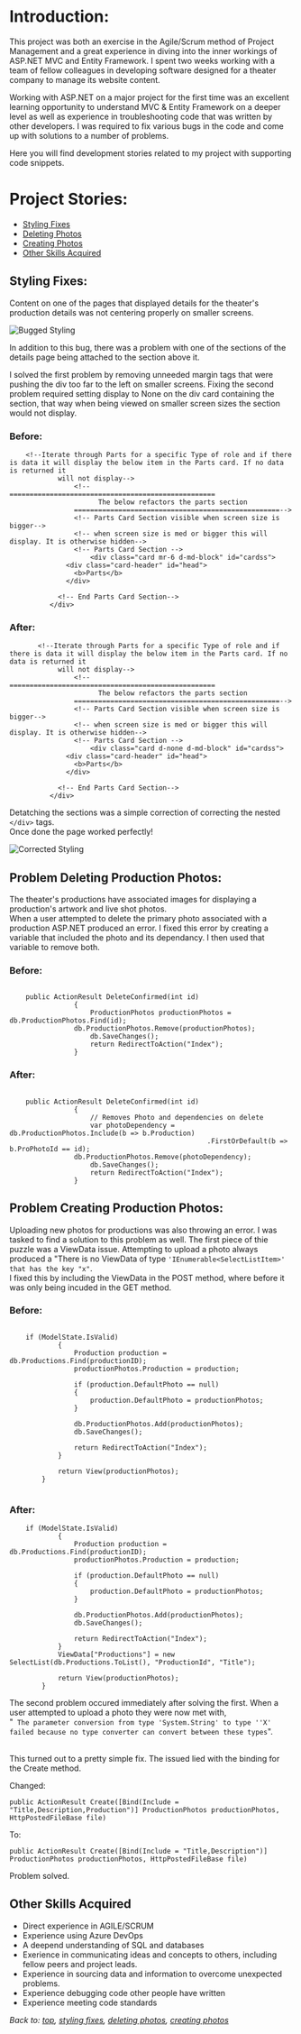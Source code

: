# Introduction:

This project was both an exercise in the Agile/Scrum method of Project Management and a great experience in diving into the inner workings of ASP.NET MVC and Entity Framework. I spent two weeks working with a team of fellow colleagues in developing software designed for a theater company to manage its website content. 

Working with ASP.NET on a major project for the first time was an excellent learning opportunity to understand MVC & Entity Framework on a deeper level as well as experience in troubleshooting code that was written by other developers. I was required to fix various bugs in the code and come up with solutions to a number of problems. 

Here you will find development stories related to my project with supporting code snippets.

# Project Stories:
* [Styling Fixes](#styling-fixes)
* [Deleting Photos](#problem-deleting-production-photos)
* [Creating Photos](#problem-creating-production-photos)
* [Other Skills Acquired](#other-skills-acquired)

## Styling Fixes:

Content on one of the pages that displayed details for the theater's production details was not centering properly on smaller screens.

![Bugged Styling](http://www.austinkrzciok.com/img/center.png)

In addition to this bug, there was a problem with one of the sections of the details page being attached to the section above it.

I solved the first problem by removing unneeded margin tags that were pushing the div too far to the left on smaller screens.
Fixing the second problem required setting display to None on the div card containing the section, that way when being viewed on smaller screen
sizes the section would not display.

### Before:

```        
	<!--Iterate through Parts for a specific Type of role and if there is data it will display the below item in the Parts card. If no data is returned it
            will not display-->
		        <!--===================================================
		              The below refactors the parts section
		        ===================================================-->
		        <!-- Parts Card Section visible when screen size is bigger-->
		        <!-- when screen size is med or bigger this will display. It is otherwise hidden-->
		        <!-- Parts Card Section -->
			        <div class="card mr-6 d-md-block" id="cardss">
	          <div class="card-header" id="head">
	            <b>Parts</b>
	          </div>

	        <!-- End Parts Card Section-->
	      </div>

```

### After:

```        
	   <!--Iterate through Parts for a specific Type of role and if there is data it will display the below item in the Parts card. If no data is returned it
            will not display-->
		        <!--===================================================
		              The below refactors the parts section
		        ===================================================-->
		        <!-- Parts Card Section visible when screen size is bigger-->
		        <!-- when screen size is med or bigger this will display. It is otherwise hidden-->
		        <!-- Parts Card Section -->
			        <div class="card d-none d-md-block" id="cardss">
	          <div class="card-header" id="head">
	            <b>Parts</b>
	          </div>

	        <!-- End Parts Card Section-->
	      </div>
```

Detatching the sections was a simple correction of correcting the nested ```</div>``` tags.<br> 
Once done the page worked perfectly!

![Corrected Styling](http://www.austinkrzciok.com/img/parts.png)

## Problem Deleting Production Photos:

The theater's productions have associated images for displaying a production's artwork and live shot photos.<br>
When a user attempted to delete the primary photo associated with a production ASP.NET produced an error.
I fixed this error by creating a variable that included the photo and its dependancy. I then used that variable 
to remove both. 

### Before:

```

	public ActionResult DeleteConfirmed(int id)
		        {
		            ProductionPhotos productionPhotos = db.ProductionPhotos.Find(id);
			    db.ProductionPhotos.Remove(productionPhotos);
		            db.SaveChanges();
		            return RedirectToAction("Index");
		        }

```

### After:

```

	public ActionResult DeleteConfirmed(int id)
		        {
		            // Removes Photo and dependencies on delete
		            var photoDependency = db.ProductionPhotos.Include(b => b.Production)
		                                         .FirstOrDefault(b => b.ProPhotoId == id);
			    db.ProductionPhotos.Remove(photoDependency);
		            db.SaveChanges();
		            return RedirectToAction("Index");
		        }

```

## Problem Creating Production Photos:

Uploading new photos for productions was also throwing an error. I was tasked to find a solution to this problem as well.
The first piece of thie puzzle was a ViewData issue. Attempting to upload a photo always produced a "There is no ViewData of type
```'IEnumerable<SelectListItem>' that has the key "x"```.<br>
I fixed this by including the ViewData in the POST method, where before it was only being incuded in the GET method. 

### Before:

```
	
	if (ModelState.IsValid)
            {
                Production production = db.Productions.Find(productionID);
                productionPhotos.Production = production;

                if (production.DefaultPhoto == null)
                {
                    production.DefaultPhoto = productionPhotos;
                }

                db.ProductionPhotos.Add(productionPhotos);
                db.SaveChanges();      

                return RedirectToAction("Index");
            }
            
            return View(productionPhotos);
        }
	
```

### After:

```
	if (ModelState.IsValid)
            {
                Production production = db.Productions.Find(productionID);
                productionPhotos.Production = production;

                if (production.DefaultPhoto == null)
                {
                    production.DefaultPhoto = productionPhotos;
                }

                db.ProductionPhotos.Add(productionPhotos);
                db.SaveChanges();      

                return RedirectToAction("Index");
            }
            ViewData["Productions"] = new SelectList(db.Productions.ToList(), "ProductionId", "Title");

            return View(productionPhotos);
        }
```

The second problem occured immediately after solving the first. 
When a user attempted to upload a photo they were now met with,<br>
"``` The parameter conversion from type 'System.String' to type ''X' failed because no type converter can convert between these types```".<br><br>

This turned out to a pretty simple fix. The issued lied with the binding for the Create method.<br>

Changed: <br>

```public ActionResult Create([Bind(Include = "Title,Description,Production")] ProductionPhotos productionPhotos, HttpPostedFileBase file)```<br>

To:<br>

```public ActionResult Create([Bind(Include = "Title,Description")] ProductionPhotos productionPhotos, HttpPostedFileBase file)``` <br>

Problem solved. 


## Other Skills Acquired

* Direct experience in AGILE/SCRUM 
* Experience using Azure DevOps
* A deepend understanding of SQL and databases
* Exerience in communicating ideas and concepts to others, including fellow peers and project leads.
* Experience in sourcing data and information to overcome unexpected problems. 
* Experience debugging code other people have written
* Experience meeting code standards

*Back to: [top](#introduction), [styling fixes](#styling-fixes), [deleting photos](#problem-deleting-production-photos), [creating photos](#problem-creating-production-photos)*


